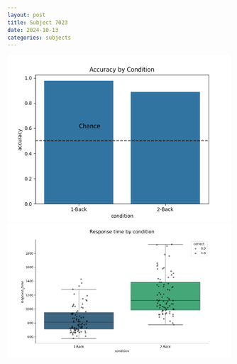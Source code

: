 ```yaml
---
layout: post
title: Subject 7023
date: 2024-10-13
categories: subjects
---
```


![](data/7023/run-3/7023_ATS_acc.png)
![](data/7023/run-3/7023_ATS_rt.png)
